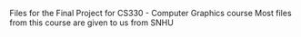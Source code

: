 Files for the Final Project for CS330 - Computer Graphics course
Most files from this course are given to us from SNHU
